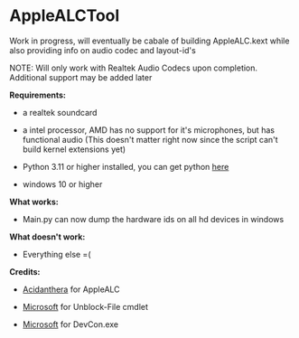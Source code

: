 # AppleALCTool
Work in progress, will eventually be cabale of building AppleALC.kext while also providing info on audio codec and layout-id's

NOTE: Will only work with Realtek Audio Codecs upon completion. Additional support may be added later

**Requirements:**
* a realtek soundcard 


* a intel processor, AMD has no support for it's microphones, but has functional audio (This doesn't matter right now since the script can't build kernel extensions yet)


* Python 3.11 or higher installed, you can get python [here](https://www.python.org/downloads/)


* windows 10 or higher


**What works:**


* Main.py can now dump the hardware ids on all hd devices in windows



**What doesn't work:**


* Everything else =(



**Credits:**


* [Acidanthera](https://github.com/acidanthera/AppleALC) for AppleALC

* [Microsoft](https://www.microsoft.com/) for Unblock-File cmdlet

* [Microsoft](https://www.microsoft.com/) for DevCon.exe